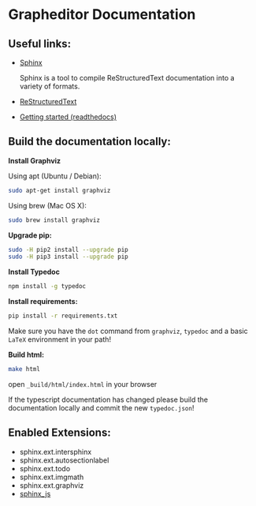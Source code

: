 # Grapheditor Documentation


## Useful links:

 *  [Sphinx](http://www.sphinx-doc.org/en/master/)

    Sphinx is a tool to compile ReStructuredText documentation into a variety of formats.
 *  [ReStructuredText](http://www.sphinx-doc.org/en/master/usage/restructuredtext/basics.html)
 *  [Getting started (readthedocs)](https://docs.readthedocs.io/en/latest/intro/getting-started-with-sphinx.html#using-markdown-with-sphinx)


## Build the documentation locally:

**Install Graphviz**

Using apt (Ubuntu / Debian):

```bash
sudo apt-get install graphviz
```

Using brew (Mac OS X):

```bash
sudo brew install graphviz
```

**Upgrade pip:**

```bash
sudo -H pip2 install --upgrade pip
sudo -H pip3 install --upgrade pip
```

**Install Typedoc**

```bash
npm install -g typedoc
```

**Install requirements:**

```bash
pip install -r requirements.txt
```

Make sure you have the `dot` command from `graphviz`, `typedoc` and a basic `LaTeX` environment in your path!


**Build html:**

```bash
make html
```

open `_build/html/index.html` in your browser

If the typescript documentation has changed please build the documentation locally and commit the new `typedoc.json`!


## Enabled Extensions:

 *  sphinx.ext.intersphinx
 *  sphinx.ext.autosectionlabel
 *  sphinx.ext.todo
 *  sphinx.ext.imgmath
 *  sphinx.ext.graphviz
 *  [sphinx_js](https://github.com/erikrose/sphinx-js)
